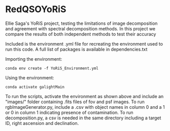 # RedQSOYoRiS
Ellie Saga's YoRiS project, testing the limitations of image decomposition and agreement with spectral decomposition methods. In this project we compare the results of both independent methods to test their accuracy

Included is the environment .yml file for recreating the environment used to run this code. A full list of packages is available in dependencies.txt

Importing the environment:
```
conda env create -f YoRiS_Environment.yml
```
Using the environment:
```
conda activate galightMain
```
To run the scripts, activate the environment as shown above and include an "images/" folder containing .fits files of fov and psf images. To run rgbImageGenerator.py, include a .csv with object names in column 0 and a 1 or 0 in column 1 indicating presence of contamination. To run decomposition.py, a csv is needed in the same directory including a target ID, right ascension and declination.
